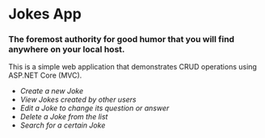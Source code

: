 # Jokes App
### The foremost authority for good humor that you will find anywhere on your local host.

This is a simple web application that demonstrates CRUD operations using ASP.NET Core (MVC).
* *Create a new Joke*
* *View Jokes created by other users*
* *Edit a Joke to change its question or answer*
* *Delete a Joke from the list*
* *Search for a certain Joke*

